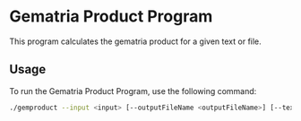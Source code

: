 # Gematria Product Program

This program calculates the gematria product for a given text or file.

## Usage

To run the Gematria Product Program, use the following command:

```sh
./gemproduct --input <input> [--outputFileName <outputFileName>] [--textType <textType>]